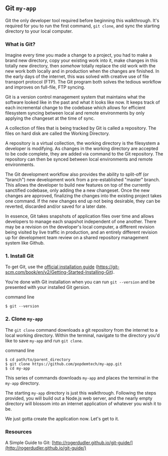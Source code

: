 ## Git `my-app`
Git the only developer tool required before beginning this walkthrough. It's required for you to run the first command, `git clone`, and sync the starting directory to your local computer.

### What is Git?

Imagine every time you made a change to a project, you had to make a brand new directory, copy your existing work into it, make changes in this totally new directory, then _somehow_ totally replace the old work with the new work both locally and in production when the changes are finished. In the early days of the internet, this was solved with creative use of file transport protocol (FTP). The Git program both solves the tedious workflow and improves on full-file, FTP syncing.

Git is a version control management system that maintains what the software looked like in the past and what it looks like now. It keeps track of each incremental change to the codebase which allows for efficient filesystem syncing between local and remote environments by only applying the changeset at the time of sync.

A collection of files that is being tracked by Git is called a repository. The files on hard disk are called the Working Directory.

A repository is a virtual collection, the working directory is the filesystem a developer is modifying. As changes in the working directory are accepted to be code complete, they are added via command to the Git repository. The repository can then be synced between local environments and remote environments.

The Git development workflow also provides the ability to split-off (or "branch") new development work from a pre-established "master" branch. This allows the developer to build new features on top of the currently sanctified codebase, only adding the a new changeset. Once the new changes are approved, finalizing the changes into the existing project takes one command. If the new changes end up not being desirable, they can be reverted, discarded and/or saved for a later date.

In essence, Git takes snapshots of application files over time and allows developers to manage each snapshot independent of one another. There may be a revision on the developer's local computer, a different revision being visited by live traffic in production, and an entirely different revision up for development team review on a shared repository management system like Github.

### 1. Install Git

To get Git, use the [official installation guide](https://git-scm.com/book/en/v2/Getting-Started-Installing-Git) (https://git-scm.com/book/en/v2/Getting-Started-Installing-Git).


You're done with Git installation when you can run `git --version` and be presented with your installed Git gersion.

<div class="filename">command line</div>

```
$ git --version
```

### 2. Clone `my-app`
The `git clone` command downloads a git repository from the internet to a local working directory. Within the terminal, navigate to the directory you'd like to save `my-app` and run `git clone`.

<div class="filename">command line</div>

```
$ cd path/to/parent_directory
$ git clone https://github.com/popdemtech/my-app.git
$ cd my-app
```

This series of commands downloads `my-app` and places the terminal in the `my-app` directory.

The starting `my-app` directory is just this walkthrough. Following the steps provided, you will build out a Node.js web server, and the nearly empty directory will blossom into an internet application of whatever you wish it to be.

We just gotta create the application now. Let's get to it.

### Resources
A Simple Guide to Git: [http://rogerdudler.github.io/git-guide/](http://rogerdudler.github.io/git-guide/)